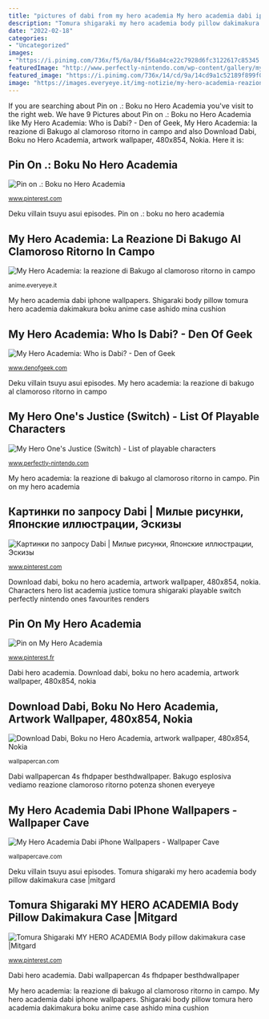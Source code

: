 ```yaml
---
title: "pictures of dabi from my hero academia My hero academia dabi iphone wallpapers"
description: "Tomura shigaraki my hero academia body pillow dakimakura case |mitgard"
date: "2022-02-18"
categories:
- "Uncategorized"
images:
- "https://i.pinimg.com/736x/f5/6a/84/f56a84ce22c7928d6fc3122617c85345.jpg"
featuredImage: "http://www.perfectly-nintendo.com/wp-content/gallery/my-hero-academia-characters-09-01-2018/13.jpg"
featured_image: "https://i.pinimg.com/736x/14/cd/9a/14cd9a1c52189f899f026d302483b792.jpg"
image: "https://images.everyeye.it/img-notizie/my-hero-academia-reazione-bakugo-clamoroso-ritorno-campo-pro-hero-v4-484616.jpg"
---
```


If you are searching about Pin on .: Boku no Hero Academia you've visit to the right web. We have 9 Pictures about Pin on .: Boku no Hero Academia like My Hero Academia: Who is Dabi? - Den of Geek, My Hero Academia: la reazione di Bakugo al clamoroso ritorno in campo and also Download Dabi, Boku no Hero Academia, artwork wallpaper, 480x854, Nokia. Here it is:

## Pin On .: Boku No Hero Academia

![Pin on .: Boku no Hero Academia](https://i.pinimg.com/736x/14/cd/9a/14cd9a1c52189f899f026d302483b792.jpg "My hero one&#039;s justice (switch)")

<small>www.pinterest.com</small>

Deku villain tsuyu asui episodes. Pin on .: boku no hero academia

## My Hero Academia: La Reazione Di Bakugo Al Clamoroso Ritorno In Campo

![My Hero Academia: la reazione di Bakugo al clamoroso ritorno in campo](https://images.everyeye.it/img-notizie/my-hero-academia-reazione-bakugo-clamoroso-ritorno-campo-pro-hero-v4-484616.jpg "Dabi bnha fanpop cremation")

<small>anime.everyeye.it</small>

My hero academia dabi iphone wallpapers. Shigaraki body pillow tomura hero academia dakimakura boku anime case ashido mina cushion

## My Hero Academia: Who Is Dabi? - Den Of Geek

![My Hero Academia: Who is Dabi? - Den of Geek](https://www.denofgeek.com/wp-content/uploads/2020/04/My-Hero-Academia-Dabi.jpg?fit=1200%2C679 "Download dabi, boku no hero academia, artwork wallpaper, 480x854, nokia")

<small>www.denofgeek.com</small>

Deku villain tsuyu asui episodes. My hero academia: la reazione di bakugo al clamoroso ritorno in campo

## My Hero One&#039;s Justice (Switch) - List Of Playable Characters

![My Hero One&#039;s Justice (Switch) - List of playable characters](http://www.perfectly-nintendo.com/wp-content/gallery/my-hero-academia-characters-09-01-2018/13.jpg "Shigaraki body pillow tomura hero academia dakimakura boku anime case ashido mina cushion")

<small>www.perfectly-nintendo.com</small>

My hero academia: la reazione di bakugo al clamoroso ritorno in campo. Pin on my hero academia

## Картинки по запросу Dabi | Милые рисунки, Японские иллюстрации, Эскизы

![Картинки по запросу Dabi | Милые рисунки, Японские иллюстрации, Эскизы](https://i.pinimg.com/736x/f5/6a/84/f56a84ce22c7928d6fc3122617c85345.jpg "My hero academia: la reazione di bakugo al clamoroso ritorno in campo")

<small>www.pinterest.com</small>

Download dabi, boku no hero academia, artwork wallpaper, 480x854, nokia. Characters hero list academia justice tomura shigaraki playable switch perfectly nintendo ones favourites renders

## Pin On My Hero Academia

![Pin on My Hero Academia](https://i.pinimg.com/736x/9b/c8/2e/9bc82ed674ab1e62a09082c6c4389bef.jpg "My hero academia: who is dabi?")

<small>www.pinterest.fr</small>

Dabi hero academia. Download dabi, boku no hero academia, artwork wallpaper, 480x854, nokia

## Download Dabi, Boku No Hero Academia, Artwork Wallpaper, 480x854, Nokia

![Download Dabi, Boku no Hero Academia, artwork wallpaper, 480x854, Nokia](https://wallpapercan.com/download/480x854/9c8d7329/dabi-boku-no-hero-academia-artwork.jpg "Dabi hero academia")

<small>wallpapercan.com</small>

Dabi wallpapercan 4s fhdpaper besthdwallpaper. Bakugo esplosiva vediamo reazione clamoroso ritorno potenza shonen everyeye

## My Hero Academia Dabi IPhone Wallpapers - Wallpaper Cave

![My Hero Academia Dabi iPhone Wallpapers - Wallpaper Cave](https://wallpapercave.com/wp/wp5101202.jpg "My hero academia: who is dabi?")

<small>wallpapercave.com</small>

Deku villain tsuyu asui episodes. Tomura shigaraki my hero academia body pillow dakimakura case |mitgard

## Tomura Shigaraki MY HERO ACADEMIA Body Pillow Dakimakura Case |Mitgard

![Tomura Shigaraki MY HERO ACADEMIA Body pillow dakimakura case |Mitgard](https://i.pinimg.com/736x/32/b9/74/32b974fc4d48094170cb0173b4c5e084.jpg "My hero one&#039;s justice (switch)")

<small>www.pinterest.com</small>

Dabi hero academia. Dabi wallpapercan 4s fhdpaper besthdwallpaper

My hero academia: la reazione di bakugo al clamoroso ritorno in campo. My hero academia dabi iphone wallpapers. Shigaraki body pillow tomura hero academia dakimakura boku anime case ashido mina cushion
